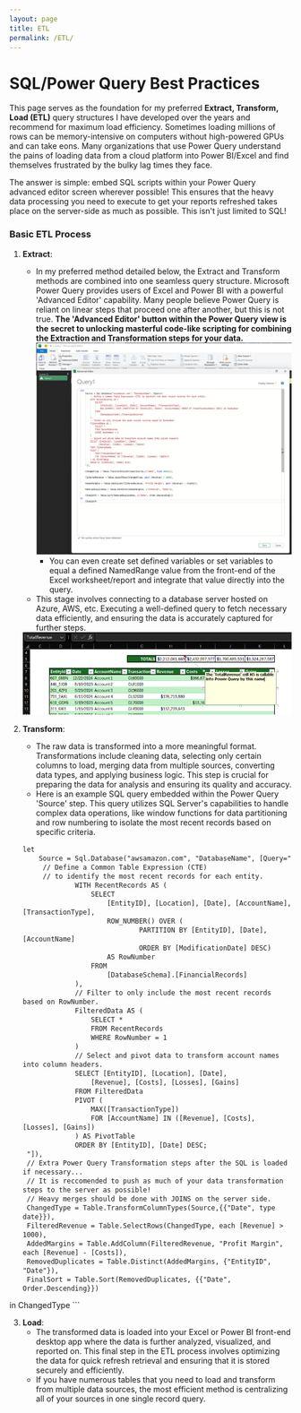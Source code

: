 ```yaml
---
layout: page
title: ETL
permalink: /ETL/
---
```


# SQL/Power Query Best Practices

This page serves as the foundation for my preferred **Extract, Transform, Load (ETL)** query structures I have developed over the years and recommend for maximum load efficiency. Sometimes loading millions of rows can be memory-intensive on computers without high-powered GPUs and can take eons. Many organizations that use Power Query understand the pains of loading data from a cloud platform into Power BI/Excel and find themselves frustrated by the bulky lag times they face.

The answer is simple: embed SQL scripts within your Power Query advanced editor screen wherever possible! This ensures that the heavy data processing you need to execute to get your reports refreshed takes place on the server-side as much as possible. This isn't just limited to SQL!

### Basic ETL Process

1. **Extract**:
   - In my preferred method detailed below, the Extract and Transform methods are combined into one seamless query structure. Microsoft Power Query provides users of Excel and Power BI with a powerful 'Advanced Editor' capability. Many people believe Power Query is reliant on linear steps that proceed one after another, but this is not true. **The 'Advanced Editor' button within the Power Query view is the secret to unlocking masterful code-like scripting for combining the Extraction and Transformation steps for your data.**
        <img src="/PowerQuery1.png" alt="Advanced Editor Button" title="Advanced Editor Button" />
        - You can even create set defined variables or set variables to equal a defined NamedRange value from the front-end of the Excel worksheet/report and integrate that value directly into the query.
   - This stage involves connecting to a database server hosted on Azure, AWS, etc. Executing a well-defined query to fetch necessary data efficiently, and ensuring the data is accurately captured for further steps.

    <img src="/Excel1.png" alt="Excel Data Example" title="Excel Data Example" />



2. **Transform**:
   - The raw data is transformed into a more meaningful format. Transformations include cleaning data, selecting only certain columns to load, merging data from multiple sources, converting data types, and applying business logic. This step is crucial for preparing the data for analysis and ensuring its quality and accuracy.
   - Here is an example SQL query embedded within the Power Query 'Source' step. This query utilizes SQL Server's capabilities to handle complex data operations, like window functions for data partitioning and row numbering to isolate the most recent records based on specific criteria.

   ```
   let
       Source = Sql.Database("awsamazon.com", "DatabaseName", [Query="
        // Define a Common Table Expression (CTE) 
        // to identify the most recent records for each entity.
                WITH RecentRecords AS (
                    SELECT
                        [EntityID], [Location], [Date], [AccountName], [TransactionType],
                        ROW_NUMBER() OVER (
                                PARTITION BY [EntityID], [Date], [AccountName]
                                ORDER BY [ModificationDate] DESC)
                        AS RowNumber
                    FROM
                        [DatabaseSchema].[FinancialRecords]
                ),
                // Filter to only include the most recent records based on RowNumber.
                FilteredData AS (
                    SELECT *
                    FROM RecentRecords
                    WHERE RowNumber = 1
                )
                // Select and pivot data to transform account names into column headers.
                SELECT [EntityID], [Location], [Date],
                    [Revenue], [Costs], [Losses], [Gains]
                FROM FilteredData
                PIVOT (
                    MAX([TransactionType])
                    FOR [AccountName] IN ([Revenue], [Costs], [Losses], [Gains])
                ) AS PivotTable
                ORDER BY [EntityID], [Date] DESC;
    "]),
    // Extra Power Query Transformation steps after the SQL is loaded if necessary...
    // It is reccomended to push as much of your data transformation steps to the server as possible!
    // Heavy merges should be done with JOINS on the server side.
    ChangedType = Table.TransformColumnTypes(Source,{{"Date", type date}}),
    FilteredRevenue = Table.SelectRows(ChangedType, each [Revenue] > 1000),
    AddedMargins = Table.AddColumn(FilteredRevenue, "Profit Margin", each [Revenue] - [Costs]),
    RemovedDuplicates = Table.Distinct(AddedMargins, {"EntityID", "Date"}),
    FinalSort = Table.Sort(RemovedDuplicates, {{"Date", Order.Descending}})
in
       ChangedType
    ```

3. **Load**:
   - The transformed data is loaded into your Excel or Power BI front-end desktop app where the data is further analyzed, visualized, and reported on. This final step in the ETL process involves optimizing the data for quick refresh retrieval and ensuring that it is stored securely and efficiently.
   - If you have numerous tables that you need to load and transform from multiple data sources, the most efficient method is centralizing all of your sources in one single record query.

